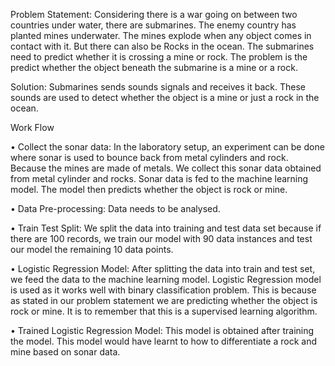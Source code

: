 
Problem Statement: Considering there is a war going on between two countries under water, there are submarines. The enemy country has planted mines underwater. The mines explode when any object comes in contact with it. But there can also be Rocks in the ocean. The submarines need to predict whether it is crossing a mine or rock. The problem is the predict whether the object beneath the submarine is a mine or a rock.

Solution: Submarines sends sounds signals and receives it back. These sounds are used to detect whether the object is a mine or just a rock in the ocean.

Work Flow

•	Collect the sonar data: In the laboratory setup, an experiment can be done where sonar is used to bounce back from metal cylinders and rock. Because the mines are made of metals. We collect this sonar data obtained from metal cylinder and rocks. Sonar data is fed to the machine learning model. The model then predicts whether the object is rock or mine.

•	Data Pre-processing: Data needs to be analysed.

•	Train Test Split: We split the data into training and test data set because if there are 100 records, we train our model with 90 data instances and test our model the remaining 10 data points. 

•	Logistic Regression Model: After splitting the data into train and test set, we feed the data to the machine learning model. Logistic Regression model is used as it works well with binary classification problem. This is because as stated in our problem statement we are predicting whether the object is rock or mine. It is to remember that this is a supervised learning algorithm. 

•	Trained Logistic Regression Model: This model is obtained after training the model. This model would have learnt to how to differentiate a rock and mine based on sonar data.


 

